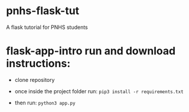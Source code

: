 # pnhs-flask-tut
A flask tutorial for PNHS students

# flask-app-intro run and download instructions:
- clone repository
- once inside the project folder run:
    `pip3 install -r requirements.txt`

- then run:
    `python3 app.py`
